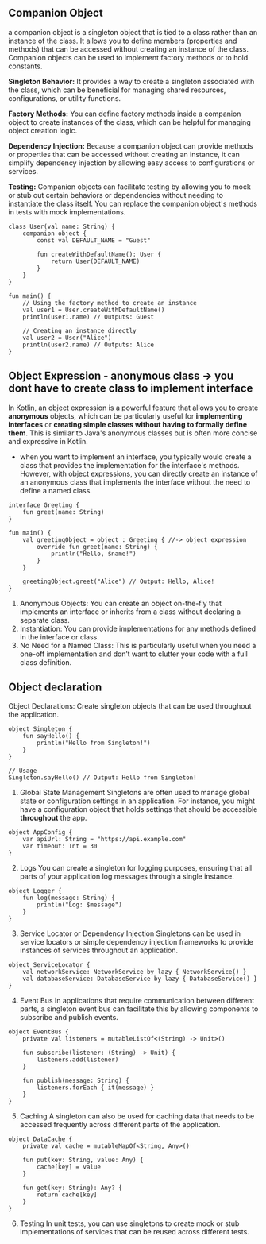 ## Companion Object

a companion object is a singleton object that is tied to a class rather than an instance of the class. It allows you to define members (properties and methods) that can be accessed without creating an instance of the class. Companion objects can be used to implement factory methods or to hold constants.


**Singleton Behavior:** It provides a way to create a singleton associated with the class, which can be beneficial for managing shared resources, configurations, or utility functions.

**Factory Methods:** You can define factory methods inside a companion object to create instances of the class, which can be helpful for managing object creation logic.

**Dependency Injection:** Because a companion object can provide methods or properties that can be accessed without creating an instance, it can simplify dependency injection by allowing easy access to configurations or services.

**Testing:** Companion objects can facilitate testing by allowing you to mock or stub out certain behaviors or dependencies without needing to instantiate the class itself. You can replace the companion object's methods in tests with mock implementations.

```
class User(val name: String) {
    companion object {
        const val DEFAULT_NAME = "Guest"

        fun createWithDefaultName(): User {
            return User(DEFAULT_NAME)
        }
    }
}

fun main() {
    // Using the factory method to create an instance
    val user1 = User.createWithDefaultName()
    println(user1.name) // Outputs: Guest

    // Creating an instance directly
    val user2 = User("Alice")
    println(user2.name) // Outputs: Alice
}

```

## Object Expression - anonymous class -> you dont have to create class to implement interface
In Kotlin, an object expression is a powerful feature that allows you to create **anonymous** objects, which can be particularly useful for **implementing interfaces** or **creating simple classes without having to formally define them**. This is similar to Java's anonymous classes but is often more concise and expressive in Kotlin.

- when you want to implement an interface, you typically would create a class that provides the implementation for the interface's methods. However, with object expressions, you can directly create an instance of an anonymous class that implements the interface without the need to define a named class.

```
interface Greeting {
    fun greet(name: String)
}

fun main() {
    val greetingObject = object : Greeting { //-> object expression
        override fun greet(name: String) {
            println("Hello, $name!")
        }
    }

    greetingObject.greet("Alice") // Output: Hello, Alice!
}

```
1. Anonymous Objects: You can create an object on-the-fly that implements an interface or inherits from a class without declaring a separate class.
2. Instantiation: You can provide implementations for any methods defined in the interface or class.
3. No Need for a Named Class: This is particularly useful when you need a one-off implementation and don’t want to clutter your code with a full class definition.


## Object declaration
Object Declarations: Create singleton objects that can be used throughout the application.
```
object Singleton {
    fun sayHello() {
        println("Hello from Singleton!")
    }
}

// Usage
Singleton.sayHello() // Output: Hello from Singleton!
```
1. Global State Management
Singletons are often used to manage global state or configuration settings in an application. For instance, you might have a configuration object that holds settings that should be accessible **throughout** the app.
```
object AppConfig {
    var apiUrl: String = "https://api.example.com"
    var timeout: Int = 30
}

```
2. Logs
You can create a singleton for logging purposes, ensuring that all parts of your application log messages through a single instance.
```
object Logger {
    fun log(message: String) {
        println("Log: $message")
    }
}

```
3. Service Locator or Dependency Injection
Singletons can be used in service locators or simple dependency injection frameworks to provide instances of services throughout an application.
```
object ServiceLocator {
    val networkService: NetworkService by lazy { NetworkService() }
    val databaseService: DatabaseService by lazy { DatabaseService() }
}

```

4. Event Bus
In applications that require communication between different parts, a singleton event bus can facilitate this by allowing components to subscribe and publish events.
```
object EventBus {
    private val listeners = mutableListOf<(String) -> Unit>()

    fun subscribe(listener: (String) -> Unit) {
        listeners.add(listener)
    }

    fun publish(message: String) {
        listeners.forEach { it(message) }
    }
}

```

5. Caching
A singleton can also be used for caching data that needs to be accessed frequently across different parts of the application.
```
object DataCache {
    private val cache = mutableMapOf<String, Any>()

    fun put(key: String, value: Any) {
        cache[key] = value
    }

    fun get(key: String): Any? {
        return cache[key]
    }
}

```
6. Testing
In unit tests, you can use singletons to create mock or stub implementations of services that can be reused across different tests.
